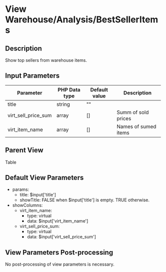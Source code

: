 # View Warehouse/Analysis/BestSellerItems

## Description

Show top sellers from warehouse items.

## Input Parameters

| Parameter           | PHP Data type | Default value | Description          |
| ------------------- | ------------- | ------------- | -------------------- |
| title               | string        | ""            |                      |
| virt_sell_price_sum | array         | []            | Summ of sold prices  |
| virt_item_name      | array         | []            | Names of sumed items |

## Parent View

Table

## Default View Parameters

* params:
  * title: $input['title']
  * showTitle: FALSE when $input['title'] is empty. TRUE otherwise.
* showColumns:
  * virt_item_name:
    * type: virtual
    * data: $input['virt_item_name']
  * virt_sell_price_sum:
    * type: virtual
    * data: $input['virt_sell_price_sum']

## View Parameters Post-processing

No post-processing of view parameters is necessary.
